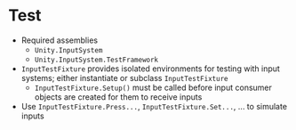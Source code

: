 # Test

- Required assemblies
  - `Unity.InputSystem`
  - `Unity.InputSystem.TestFramework`
- `InputTestFixture` provides isolated environments for testing with input
  systems; either instantiate or subclass `InputTestFixture`
  - `InputTestFixture.Setup()` must be called before input consumer objects are
    created for them to receive inputs
- Use `InputTestFixture.Press...`, `InputTestFixture.Set...`, ... to simulate
  inputs
